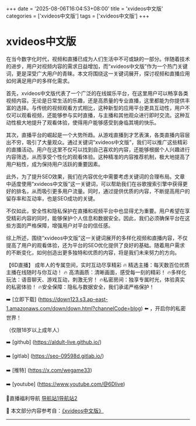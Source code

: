 +++
date = '2025-08-06T16:04:53+08:00'
title = 'xvideos中文版'
categories = ['xvideos中文版']
tags = ['xvideos中文版']
+++

# xvideos中文版

在当今数字化时代，视频和直播已成为人们生活中不可或缺的一部分。伴随着技术的进步，用户对视频内容的需求日益增加，而“xvideos中文版”作为一个热门关键词，更是深受广大用户的青睐。本文将围绕这一关键词展开，探讨视频和直播应用如何满足用户的多样化需求。

首先，xvideos中文版代表了一个广泛的在线娱乐平台，在这里用户可以畅享各类视频内容。无论是日常生活的乐趣，还是高质量的专业直播，这里都能为你提供丰富的选择。与传统的视频观看方式相比，这种新型的应用平台更具互动性，用户不仅可以观看视频，还能够参与实时直播，与主播和其他观众进行即时交流。这种互动性极大地提升了观看体验，使得用户能够感受到身临其境的快乐。

其次，直播平台的崛起是一个大势所趋。从游戏直播到才艺表演，各类直播内容层出不穷，吸引了大量观众。通过关键词“xvideos中文版”，我们可以推广这些精彩的直播活动。用户在这里不仅可以找到自己喜欢的内容，还能够根据个人兴趣进行内容筛选，从而享受个性化的观看体验。这种精准的内容推荐机制，极大地提高了用户粘性，成为保持用户活跃的重要因素。

此外，为了提升SEO效果，我们在内容优化中需要考虑关键词的合理布局。文章中适度使用“xvideos中文版”这一关键词，可以帮助我们在谷歌搜索引擎中获得更好的排名，从而吸引更多用户流量。同时，通过提供优质的内容，不断提高用户的留存率和互动率，也是SEO成功的关键。

不仅如此，安全性和隐私保护在直播和视频平台中也显得尤为重要。用户希望在享受精彩内容的同时，能够保护个人信息和数据安全。因此，我们必须确保平台在这些方面的严格保障，增强用户对平台的信任感。

综上所述，围绕“xvideos中文版”这一关键词展开的多样化视频和直播内容，不仅提高了用户的观看体验，还为平台的SEO优化提供了良好的基础。随着用户需求的不断变化，如何创造出更多独特和优质的内容，将是我们未来努力的方向。

【6D直播】
  成年人的专属空间，实时互动尽享精彩
🔥 精选主播：每天数百位优质主播在线随时与你互动！
🔥 高清画质：清晰画面，感受每一刻的精彩！
🔥多样化玩法：语音聊天、游戏互动，刺激无穷！
🔥私密房间：独享专属时光，体验真实的私密体验！
🔥安全保障：隐私与数据安全，我们承诺严格保护！

➡️ [立即下载] (https://down123.s3.ap-east-1.amazonaws.com/down/down.html?channelCode=blog) ⬅️ ，开启你的私密世界！

（仅限18岁以上成年人）

➡️ [github] (https://aldult-live.github.io/)

➡️ [gitlab] (https://seo-09598d.gitlab.io/)

➡️ [推特] (https://x.com/wegame33)

➡️ [youtube] (https://www.youtube.com/@6Dlive)

🔞直播福利导航   [导航站1](https://webstack-86085a.gitlab.io/)[导航站2](https://onlygit123-2.github.io/)


📘 本文部分内容参考自：[《xvideos中文版》](https://github.com/tata25721/tata)

---
